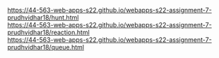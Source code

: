 
 https://44-563-web-apps-s22.github.io/webapps-s22-assignment-7-prudhvidhar18/hunt.html<br />
 https://44-563-web-apps-s22.github.io/webapps-s22-assignment-7-prudhvidhar18/reaction.html<br />
 https://44-563-web-apps-s22.github.io/webapps-s22-assignment-7-prudhvidhar18/queue.html